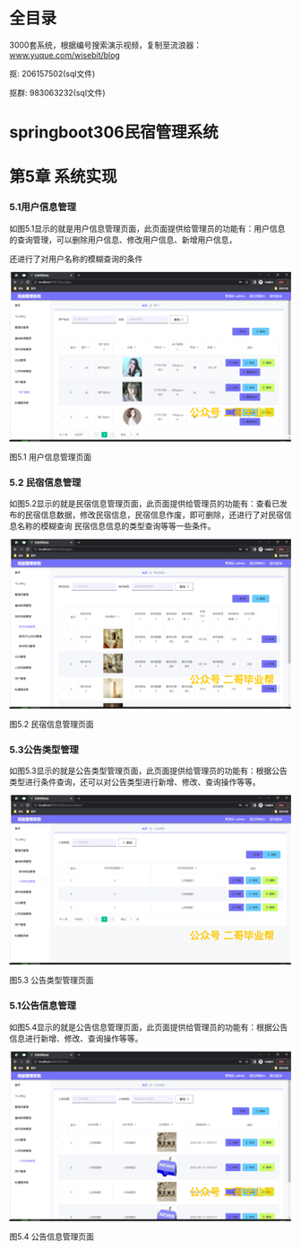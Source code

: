 # 全目录

3000套系统，根据编号搜索演示视频，复制至流浪器：www.yuque.com/wisebit/blog


<p>抠: 206157502(sql文件)</p>
<p>抠群: 983063232(sql文件)</p>


# springboot306民宿管理系统
# 第5章 系统实现
### 5.1用户信息管理
如图5.1显示的就是用户信息管理页面，此页面提供给管理员的功能有：用户信息的查询管理，可以删除用户信息、修改用户信息、新增用户信息，

还进行了对用户名称的模糊查询的条件

![](/md/blog.013.png)

图5.1 用户信息管理页面
### 5.2 民宿信息管理
如图5.2显示的就是民宿信息管理页面，此页面提供给管理员的功能有：查看已发布的民宿信息数据，修改民宿信息，民宿信息作废，即可删除，还进行了对民宿信息名称的模糊查询 民宿信息信息的类型查询等等一些条件。

![](/md/blog.014.png)


图5.2 民宿信息管理页面
### 5.3公告类型管理
如图5.3显示的就是公告类型管理页面，此页面提供给管理员的功能有：根据公告类型进行条件查询，还可以对公告类型进行新增、修改、查询操作等等。

![](/md/blog.015.png)


图5.3 公告类型管理页面
### 5.1公告信息管理
如图5.4显示的就是公告信息管理页面，此页面提供给管理员的功能有：根据公告信息进行新增、修改、查询操作等等。

![](/md/blog.016.png)

图5.4 公告信息管理页面

